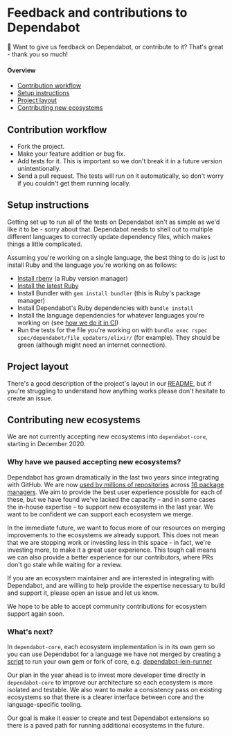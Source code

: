 # Feedback and contributions to Dependabot

👋 Want to give us feedback on Dependabot, or contribute to it? That's great - thank you so much!

#### Overview

- [Contribution workflow](#contribution-workflow)
- [Setup instructions](#setup-instructions)
- [Project layout](#project-layout)
- [Contributing new ecosystems](#contributing-new-ecosystems)

## Contribution workflow

 * Fork the project.
 * Make your feature addition or bug fix.
 * Add tests for it. This is important so we don't break it in a future version unintentionally.
 * Send a pull request. The tests will run on it automatically, so don't worry if you couldn't get them running locally.

## Setup instructions

Getting set up to run all of the tests on Dependabot isn't as simple as we'd like it to be - sorry about that. Dependabot needs to shell out to multiple different languages to correctly update dependency files, which makes things a little complicated.

Assuming you're working on a single language, the best thing to do is just to install Ruby and the language you're working on as follows:

* [Install rbenv](https://github.com/rbenv/rbenv#installation) (a Ruby version manager)
* [Install the latest Ruby](https://github.com/rbenv/rbenv#installing-ruby-versions)
* Install Bundler with `gem install bundler` (this is Ruby's package manager)
* Install Dependabot's Ruby dependencies with `bundle install`
* Install the language dependencies for whatever languages you're working on (see [how we do it in CI](.github/workflows/ci.yml))
* Run the tests for the file you're working on with `bundle exec rspec spec/dependabot/file_updaters/elixir/` (for example). They should be green (although might need an internet connection).

## Project layout

There's a good description of the project's layout in our [README](README.md), but if you're struggling to understand how anything works please don't hesitate to create an issue.

## Contributing new ecosystems

We are not currently accepting new ecosystems into `dependabot-core`, starting in December 2020.

### Why have we paused accepting new ecosystems?

Dependabot has grown dramatically in the last two years since integrating with GitHub. We are now [used by millions of repositories](https://octoverse.github.com/#securing-software) across [16 package managers](https://docs.github.com/en/free-pro-team@latest/github/administering-a-repository/about-dependabot-version-updates#supported-repositories-and-ecosystems). We aim to provide the best user experience
possible for each of these, but we have found we've lacked the capacity – and in some cases the in-house expertise – to support new ecosystems in the last year. We want to be
confident we can support each ecosystem we merge.

In the immediate future, we want to focus more of our resources on merging improvements to the ecosystems we already support. This does not mean that we are stopping work or investing less in this space - in fact, we're investing more, to make it a great user experience. This tough call means we can also provide a better experience for our contributors, where PRs don't go stale while waiting for a review.

If you are an ecosystem maintainer and are interested in integrating with Dependabot, and are willing to help provide the expertise necessary to build and support it, please open an issue and let us know.

We hope to be able to accept community contributions for ecosystem support again soon.

### What's next?

In `dependabot-core`, each ecosystem implementation is in its own gem so you can use Dependabot for a language
we have not merged by creating a [script](https://github.com/dependabot/dependabot-script) to run your own gem or
fork of core, e.g. [dependabot-lein-runner](https://github.com/CGA1123/dependabot-lein-runner)

Our plan in the year ahead is to invest more developer time directly in `dependabot-core` to improve our architecture so
each ecosystem is more isolated and testable. We also want to make a consistency pass on existing ecosystems so that there
is a clearer interface between core and the language-specific tooling.

Our goal is make it easier to create and test Dependabot extensions so there is a paved path for running additional
ecosystems in the future.

